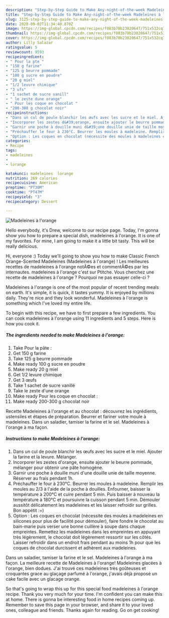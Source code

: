 ```yaml
---
description: "Step-by-Step Guide to Make Any-night-of-the-week Madeleines à l&amp;#39;orange"
title: "Step-by-Step Guide to Make Any-night-of-the-week Madeleines à l&amp;#39;orange"
slug: 3125-step-by-step-guide-to-make-any-night-of-the-week-madeleines-a-l-and-39-orange
date: 2020-09-02T11:34:40.870Z
image: https://img-global.cpcdn.com/recipes/f083b70b23020647/751x532cq70/madeleines-a-lorange-photo-principale-de-la-recette.jpg
thumbnail: https://img-global.cpcdn.com/recipes/f083b70b23020647/751x532cq70/madeleines-a-lorange-photo-principale-de-la-recette.jpg
cover: https://img-global.cpcdn.com/recipes/f083b70b23020647/751x532cq70/madeleines-a-lorange-photo-principale-de-la-recette.jpg
author: Lilly Salazar
ratingvalue: 5
reviewcount: 9593
recipeingredient:
- " Pour la pte "
- "150 g farine"
- "125 g beurre pommade"
- "100 g sucre en poudre"
- "20 g miel"
- "1/2 levure chimique"
- "3 ufs"
- "1 sachet de sucre vanill"
- " le zeste dune orange"
- " Pour les coque en chocolat "
- "200-300 g chocolat noir"
recipeinstructions:
- "Dans un cul de poule blanchir les œufs avec les sucre et le miel. Ajouter la farine et la levure. Mélanger."
- "Incorporer les zestes d&#39;orange, ensuite ajouter le beurre pommade, mélanger pour obtenir une pâte homogène."
- "Garnir une poche à douille muni d&#39;une douille unie de taille moyenne. Réserver au frais pendant 1h."
- "Préchauffer le four à 230°C. Beurrer les moules à madeleine. Remplir les moules au 2/3 à l&#39;aide de la poche à douilles. Enfourner, baisser la température à 200°C et cuire pendant 5 min. Puis baisser à nouveau la température à 180°C et poursuivre la cuisson pendant 5 min. Démouler aussitôt délicatement les madeleines et les laisser refroidir sur grilles. Bon appétit :=)"
- "Option : Les coques en chocolat (nécessite des moules à madeleines en silicones pour plus de facilité pour démouler), faire fondre le chocolat au bain-marie puis verser une bonne cuillère à soupe dans chaque empreintes. Remettez les madeleines dans les empreintes en appuyant très légèrement, le chocolat doit légèrement ressortir sur les côtés. Laisser refroidir dans un endroit frais pendant au moins 1h pour que les coques de chocolat durcissent et adhèrent aux madeleines."
categories:
- Recipe
tags:
- madeleines
- 
- lorange

katakunci: madeleines  lorange 
nutrition: 269 calories
recipecuisine: American
preptime: "PT30M"
cooktime: "PT47M"
recipeyield: "3"
recipecategory: Dessert

---
```



![Madeleines à l&#39;orange](https://img-global.cpcdn.com/recipes/f083b70b23020647/751x532cq70/madeleines-a-lorange-photo-principale-de-la-recette.jpg)

Hello everybody, it's Drew, welcome to our recipe page. Today, I'm gonna show you how to prepare a special dish, madeleines à l&#39;orange. It is one of my favorites. For mine, I am going to make it a little bit tasty. This will be really delicious.

Hi, everyone :) Today we&#39;ll going to show you how to make Classic French Orange-Scented Madeleines (Madeleines à l&#39;orange) ! Les meilleures recettes de madeleines à l&#39;orange notÃ©es et commentÃ©es par les internautes. madeleines à l&#39;orange c&#39;est sur Ptitche. Vous cherchez une recette de madeleines à l&#39;orange ? Pourquoi ne pas essayer celle-ci ?

Madeleines à l&#39;orange is one of the most popular of recent trending meals on earth. It's simple, it is quick, it tastes yummy. It is enjoyed by millions daily. They're nice and they look wonderful. Madeleines à l&#39;orange is something which I've loved my entire life.


To begin with this recipe, we have to first prepare a few ingredients. You can cook madeleines à l&#39;orange using 11 ingredients and 5 steps. Here is how you cook it.

<!--inarticleads1-->

##### The ingredients needed to make Madeleines à l&#39;orange:

1. Take  Pour la pâte :
1. Get 150 g farine
1. Take 125 g beurre pommade
1. Make ready 100 g sucre en poudre
1. Make ready 20 g miel
1. Get 1/2 levure chimique
1. Get 3 œufs
1. Take 1 sachet de sucre vanillé
1. Take  le zeste d&#39;une orange
1. Make ready  Pour les coque en chocolat :
1. Make ready 200-300 g chocolat noir


Recette Madeleines à l&#39;orange et au chocolat : découvrez les ingrédients, ustensiles et étapes de préparation. Beurrer et fariner votre moule à madeleines. Dans un saladier, tamiser la farine et le sel. Madeleines à l&#39;orange à ma façon. 

<!--inarticleads2-->

##### Instructions to make Madeleines à l&#39;orange:

1. Dans un cul de poule blanchir les œufs avec les sucre et le miel. Ajouter la farine et la levure. Mélanger.
1. Incorporer les zestes d&#39;orange, ensuite ajouter le beurre pommade, mélanger pour obtenir une pâte homogène.
1. Garnir une poche à douille muni d&#39;une douille unie de taille moyenne. Réserver au frais pendant 1h.
1. Préchauffer le four à 230°C. Beurrer les moules à madeleine. Remplir les moules au 2/3 à l&#39;aide de la poche à douilles. Enfourner, baisser la température à 200°C et cuire pendant 5 min. Puis baisser à nouveau la température à 180°C et poursuivre la cuisson pendant 5 min. Démouler aussitôt délicatement les madeleines et les laisser refroidir sur grilles. Bon appétit :=)
1. Option : Les coques en chocolat (nécessite des moules à madeleines en silicones pour plus de facilité pour démouler), faire fondre le chocolat au bain-marie puis verser une bonne cuillère à soupe dans chaque empreintes. Remettez les madeleines dans les empreintes en appuyant très légèrement, le chocolat doit légèrement ressortir sur les côtés. Laisser refroidir dans un endroit frais pendant au moins 1h pour que les coques de chocolat durcissent et adhèrent aux madeleines.


Dans un saladier, tamiser la farine et le sel. Madeleines à l&#39;orange à ma façon. La meilleure recette de Madeleines à l&#39;orange! Madeleines glacées à l&#39;orange, bien dodues. J&#39;ai trouvé ces madeleines très goûteuses et croquantes grace au glaçage parfumé à l&#39;orange, j&#39;avais déjà proposé un cake facile avec un glacage orange. 

So that's going to wrap this up for this special food madeleines à l&#39;orange recipe. Thank you very much for your time. I'm confident you can make this at home. There is gonna be interesting food in home recipes coming up. Remember to save this page in your browser, and share it to your loved ones, colleague and friends. Thanks again for reading. Go on get cooking!
